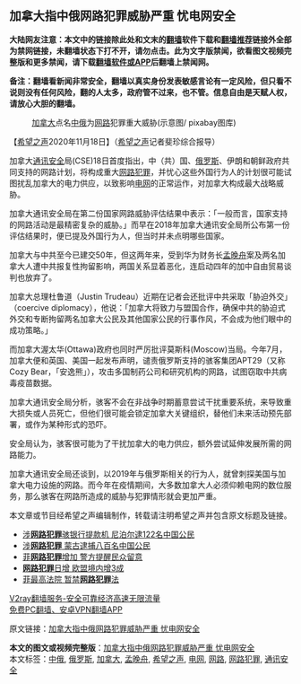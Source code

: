  <h2>加拿大指中俄网路犯罪威胁严重 忧电网安全</h2> <p class="notice"><b>大陆网友注意：本文中的链接除此处和文末的<a href="https://github.com/bannedbook/fanqiang" >翻墙</a>软件下载和<a href="https://github.com/killgcd/justmysocks/blob/master/README.md">翻墙推荐</a>链接外全部为禁网链接，未翻墙状态下打不开，请勿点击。此为文字版禁闻，欲看图文视频完整版和更多禁闻，请下载<a href="https://github.com/bannedbook/fanqiang">翻墙软件或APP</a>后翻墙上禁闻网。</p><p>备注：翻墙看新闻非常安全，翻墙以真实身份发表敏感言论有一定风险，但只看不说则没有任何风险，翻的人太多，政府管不过来，也不管。信息自由是天赋人权，请放心大胆的翻墙。</b></p>  <div class="entry"> <figure><figcaption><a href="https://www.bannedbook.org/bnews/tag/%e5%8a%a0%e6%8b%bf%e5%a4%a7/" class="st_tag internal_tag" rel="tag" title="标签 加拿大 下的日志">加拿大</a>点名<a href="https://www.bannedbook.org/bnews/tag/%E4%B8%AD%E4%BF%84/" class="st_tag internal_tag" rel="tag" title="标签 中俄 下的日志">中俄</a>为<a href="https://www.bannedbook.org/bnews/tag/%E7%BD%91%E8%B7%AF/" class="st_tag internal_tag" rel="tag" title="标签 网路 下的日志">网路</a>犯罪重大威胁(示意图/ pixabay图库)</figcaption></figure> <p>【<span class='wp_keywordlink_affiliate'><a href="https://www.soundofhope.org" title="希望之声" target="_blank">希望之声</a></span>2020年11月18日】（<a href="https://www.bannedbook.org/bnews/tag/%e5%b8%8c%e6%9c%9b%e4%b9%8b%e5%a3%b0/" class="st_tag internal_tag" rel="tag" title="标签 希望之声 下的日志">希望之声</a>记者斐珍综合报导）</p> <p>加拿大<a href="https://www.bannedbook.org/bnews/tag/%E9%80%9A%E8%AE%AF%E5%AE%89%E5%85%A8/" class="st_tag internal_tag" rel="tag" title="标签 通讯安全 下的日志">通讯安全</a>局(CSE)18日首度指出，中（共）国、<a href="https://www.bannedbook.org/bnews/tag/%e4%bf%84%e7%bd%97%e6%96%af/" class="st_tag internal_tag" rel="tag" title="标签 俄罗斯 下的日志">俄罗斯</a>、伊朗和朝鲜政府共同支持的网路计划，将构成重大<a href="https://www.bannedbook.org/bnews/tag/%E7%BD%91%E8%B7%AF%E7%8A%AF%E7%BD%AA/" class="st_tag internal_tag" rel="tag" title="标签 网路犯罪 下的日志">网路犯罪</a>，并忧心这些外国行为人的计划很可能试图扰乱加拿大的电力供应，以致影响<a href="https://www.bannedbook.org/bnews/tag/%E7%94%B5%E7%BD%91/" class="st_tag internal_tag" rel="tag" title="标签 电网 下的日志">电网</a>的正常运作，对加拿大构成最大战略威胁。</p> <p>加拿大通讯安全局在第二份国家网路威胁评估结果中表示：「一般而言，国家支持的网路活动是最精密复杂的威胁。」而早在2018年加拿大通讯安全局所公布第一份评估结果时，便已提及外国行为人，但当时并未点明哪些国家。</p>  <p>加拿大与中共至今已建交50年，但这两年来，受到华为财务长<a href="https://www.bannedbook.org/bnews/tag/%e5%ad%9f%e6%99%9a%e8%88%9f/" class="st_tag internal_tag" rel="tag" title="标签 孟晚舟 下的日志">孟晚舟</a>案及两名加拿大人遭中共报复性拘留影响，两国关系显着恶化，连启动四年的加中自由贸易谈判也放弃了。</p> <p>加拿大总理杜鲁道（Justin Trudeau）近期在记者会还批评中共采取「胁迫外交」（coercive diplomacy），他说：「加拿大将致力与盟国合作，确保中共的胁迫式外交和专断拘留两名加拿大公民及其他国家公民的行事作风，不会成为他们眼中的成功策略。」</p> <p>而加拿大渥太华(Ottawa)政府也同时严厉批评莫斯科(Moscow)当局。今年7月，加拿大便和英国、美国一起发布声明，谴责俄罗斯支持的骇客集团APT29（又称Cozy Bear，「安逸熊」），攻击多国制药公司和研究机构的网路，试图窃取中共病毒疫苗数据。</p>  <p>加拿大通讯安全局分析，骇客不会在非战争时期蓄意尝试干扰重要系统，来导致重大损失或人员死亡，但他们很可能会锁定加拿大关键组织，替他们未来活动预先部署，或作为某种形式的恐吓。</p> <p>安全局认为，骇客很可能为了干扰加拿大的电力供应，额外尝试延伸发展所需的网路能力。</p> <p>加拿大通讯安全局还谈到，以2019年与俄罗斯相关的行为人，就曾刺探美国与加拿大电力设施的网路。而今年在疫情期间，大多数加拿大人必须仰赖电网的数位服务，那么骇客在网路所造成的威胁与犯罪情形就会更加严重。</p>  <p>本文章或节目经希望之声编辑制作，转载请注明希望之声并包含原文标题及链接。</p> <ul class='op-related-articles' title='相关阅读'> <li><a href='https://www.bannedbook.org/bnews/worldnews/20191225/1247026.html' target='_blank'>涉<b>网路犯罪</b>骇银行提款机 尼泊尔逮122名中国公民</a></li> <li><a href='https://www.bannedbook.org/bnews/headline/20191101/1216075.html' target='_blank'>涉<b>网路犯罪</b> 蒙古逮捕八百名中国公民</a></li> <li><a href='https://www.bannedbook.org/bnews/worldnews/20160306/509975.html' target='_blank'>菲<b>网路犯罪</b>增加 警方提醒民众留意</a></li> <li><a href='https://www.bannedbook.org/bnews/worldnews/20160306/509867.html' target='_blank'><b>网路犯罪</b>日增 欧盟境内增3成</a></li> <li><a href='https://www.bannedbook.org/bnews/worldnews/20121012/68370.html' target='_blank'>菲最高法院 暂禁<b>网路犯罪</b>法</a></li> </ul> <p class="texttj"> <a href="https://www.bannedbook.org/forum23/topic22702.html" target="_blank">V2ray翻墙服务-安全可靠经济高速无限流量</a><br/> <a href="https://github.com/bannedbook/fanqiang/wiki/%E7%A6%81%E9%97%BB%E7%BD%91%E5%AE%89%E5%8D%93%E7%BF%BB%E5%A2%99%E6%96%B0%E9%97%BBAPP" target="_blank">免费PC翻墙、安卓VPN翻墙APP</a></p><p>原文链接：<a class="src_link"  href="https://www.soundofhope.org/post/444388" target="_blank">加拿大指中俄网路犯罪威胁严重 忧电网安全</a></p><a name='sharetosocial'></a>       <div><b>本文的图文或视频完整版</b>：<a href='https://www.bannedbook.org/bnews/comments/20201119/1433440.html'>加拿大指中俄网路犯罪威胁严重 忧电网安全</a></div>  </div><!--END ENTRY--> <div class="postfooter"> <div>本文标签：<a href="https://www.bannedbook.org/bnews/tag/%E4%B8%AD%E4%BF%84/" rel="tag">中俄</a>, <a href="https://www.bannedbook.org/bnews/tag/%e4%bf%84%e7%bd%97%e6%96%af/" rel="tag">俄罗斯</a>, <a href="https://www.bannedbook.org/bnews/tag/%e5%8a%a0%e6%8b%bf%e5%a4%a7/" rel="tag">加拿大</a>, <a href="https://www.bannedbook.org/bnews/tag/%e5%ad%9f%e6%99%9a%e8%88%9f/" rel="tag">孟晚舟</a>, <a href="https://www.bannedbook.org/bnews/tag/%e5%b8%8c%e6%9c%9b%e4%b9%8b%e5%a3%b0/" rel="tag">希望之声</a>, <a href="https://www.bannedbook.org/bnews/tag/%E7%94%B5%E7%BD%91/" rel="tag">电网</a>, <a href="https://www.bannedbook.org/bnews/tag/%E7%BD%91%E8%B7%AF/" rel="tag">网路</a>, <a href="https://www.bannedbook.org/bnews/tag/%E7%BD%91%E8%B7%AF%E7%8A%AF%E7%BD%AA/" rel="tag">网路犯罪</a>, <a href="https://www.bannedbook.org/bnews/tag/%E9%80%9A%E8%AE%AF%E5%AE%89%E5%85%A8/" rel="tag">通讯安全</a></div>  </div><!--END POSTFOOTER--> 